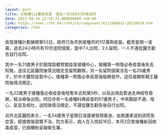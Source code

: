 ```yaml
---
layout: post
title: 已接種112萬劑疫苗　過去一日10宗打針後送院
date: 2021-04-19 22:59:23.000000000 +08:00
link: https://news.rthk.hk/rthk/ch/component/k2/1586615-20210419.htm
categories: rthk
---
```


疫苗接種計劃展開第53日，政府已為市民接種共約112萬劑疫苗。截至星期一凌晨，過去24小時共有10宗送院個案，當中7人出院，2人留院，一人不遵從醫生勸告自行出院。

其中一名31歲男子於龍琛路體育館疫苗接種中心，接種第一劑復必泰疫苗後失去知覺，送往北區醫院後情況穩定並留院觀察，另一名留院個案涉及一名20歲男子，於中大醫院疫苗中心，接種第一劑復必泰疫苗後腦癇發作，送往威爾斯親王醫院後情況穩定。

一名22歲男子接種復必泰疫苗後短暫失去知覺5秒，以及出現血管迷走神經性昏厥，經治療後出院。同日亦有一名接種科興疫苗的67歲男子，中央胸部不適、噁心、氣促及嘔吐，送院後情況穩定，不遵從醫生勸告後自行出院。

另外北區醫院表示，一名54歲男子星期日凌晨被發現昏迷，由救護車送到該院急症室，經搶救後證實不治。院方表示，病人在入院前16日、本月2日曾接種新冠病毒疫苗，已按機制呈報衞生署。
